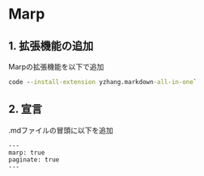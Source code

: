 # Marp


## 1. 拡張機能の追加
Marpの拡張機能を以下で追加
```cmd
code --install-extension yzhang.markdown-all-in-one`
```

## 2. 宣言
.mdファイルの冒頭に以下を追加
```
---
marp: true
paginate: true
---
```
